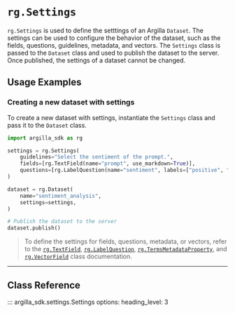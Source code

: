 # `rg.Settings`

`rg.Settings` is used to define the setttings of an Argilla `Dataset`. The settings can be used to configure the behavior of the dataset, such as the fields, questions, guidelines, metadata, and vectors. The `Settings` class is passed to the `Dataset` class and used to publish the dataset to the server. Once published, the settings of a dataset cannot be changed. 

## Usage Examples

### Creating a new dataset with settings

To create a new dataset with settings, instantiate the `Settings` class and pass it to the `Dataset` class. 

```python
import argilla_sdk as rg

settings = rg.Settings(
    guidelines="Select the sentiment of the prompt.",
    fields=[rg.TextField(name="prompt", use_markdown=True)],
    questions=[rg.LabelQuestion(name="sentiment", labels=["positive", "negative"])],
)

dataset = rg.Dataset(
    name="sentiment_analysis",
    settings=settings,
)

# Publish the dataset to the server
dataset.publish()
```


> To define the settings for fields, questions, metadata, or vectors, refer to the [`rg.TextField`](fields.md), [`rg.LabelQuestion`](questions.md), [`rg.TermsMetadataProperty`](metadata_property.md), and [`rg.VectorField`](vectors.md) class documentation.

---

## Class Reference

::: argilla_sdk.settings.Settings
    options: 
        heading_level: 3